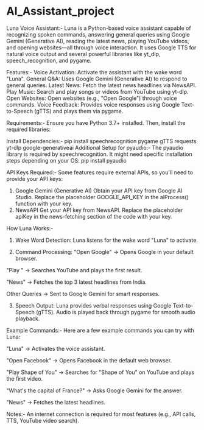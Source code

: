 # AI_Assistant_project
Luna Voice Assistant:-
Luna is a Python-based voice assistant capable of recognizing spoken commands, answering general queries using Google Gemini (Generative AI), reading the latest news, playing YouTube videos, and opening websites—all through voice interaction. It uses Google TTS for natural voice output and several powerful libraries like yt_dlp, speech_recognition, and pygame.

Features:-
Voice Activation: Activate the assistant with the wake word "Luna".
General Q&A: Uses Google Gemini (Generative AI) to respond to general queries.
Latest News: Fetch the latest news headlines via NewsAPI.
Play Music: Search and play songs or videos from YouTube using yt-dlp.
Open Websites: Open websites (e.g., "Open Google") through voice commands.
Voice Feedback: Provides voice responses using Google Text-to-Speech (gTTS) and plays them via pygame.

Requirements:-
Ensure you have Python 3.7+ installed. Then, install the required libraries:

Install Dependencies:-
pip install speechrecognition pygame gTTS requests yt-dlp google-generativeai
Additional Setup for pyaudio:-
The pyaudio library is required by speechrecognition. It might need specific installation steps depending on your OS:
pip install pyaudio

API Keys Required:-
Some features require external APIs, so you'll need to provide your API keys:

1. Google Gemini (Generative AI)
Obtain your API key from Google AI Studio.
Replace the placeholder GOOGLE_API_KEY in the aiProcess() function with your key.
2. NewsAPI
Get your API key from NewsAPI.
Replace the placeholder apiKey in the news-fetching section of the code with your key.

How Luna Works:-
1. Wake Word Detection:
Luna listens for the wake word "Luna" to activate.

2. Command Processing:
"Open Google" → Opens Google in your default browser.

"Play <song name>" → Searches YouTube and plays the first result.

"News" → Fetches the top 3 latest headlines from India.

Other Queries → Sent to Google Gemini for smart responses.

3. Speech Output:
Luna provides verbal responses using Google Text-to-Speech (gTTS).
Audio is played back through pygame for smooth audio playback.

Example Commands:-
Here are a few example commands you can try with Luna:

"Luna" → Activates the voice assistant.

"Open Facebook" → Opens Facebook in the default web browser.

"Play Shape of You" → Searches for "Shape of You" on YouTube and plays the first video.

"What's the capital of France?" → Asks Google Gemini for the answer.

"News" → Fetches the latest headlines.

Notes:-
An internet connection is required for most features (e.g., API calls, TTS, YouTube video search).



